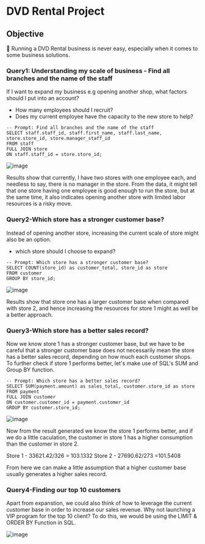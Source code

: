# DVD Rental Project

## Objective
🤔 Running a DVD Rental business is never easy, especially when it comes to some business solutions.

### Query1: Understanding my scale of business - Find all branches and the name of the staff 

If I want to expand my business e.g opening another shop, what factors should I put into an account?
- How many employees should I recruit?
- Does my current employee have the capacity to the new store to help?

```
-- Prompt: Find all branches and the name of the staff  
SELECT staff.staff_id, staff.first_name, staff.last_name, store.store_id, store.manager_staff_id
FROM staff
FULL JOIN store
ON staff.staff_id = store.store_id;
```
![image](https://github.com/Cathytsy/DVD-SQL-Project/assets/147212218/146478fe-7d29-4e1a-96a9-1852f202f711)

Results show that currently, I have two stores with one employee each, and needless to say, there is no manager in the store.
From the data, it might tell that one store having one employee is good enough to run the store, but at the same time, it also indicates opening another store with limited labor resources is a risky move. 

### Query2-Which store has a stronger customer base?

Instead of opening another store, increasing the current scale of store might also be an option.
- which store should I choose to expand?
  
```
-- Prompt: Which store has a stronger customer base?
SELECT COUNT(store_id) as customer_total, store_id as store
FROM customer
GROUP BY store_id;
```
![image](https://github.com/Cathytsy/DVD-SQL-Project/assets/147212218/1f6186db-ec83-4ccc-88a5-dc79766d7975)

Results show that store one has a larger customer base when compared with store 2, and hence increasing the resources for store 1 might as well be a better approach. 

### Query3-Which store has a better sales record? 

Now we know store 1 has a stronger customer base, but we have to be careful that a stronger customer base does not necessarily mean the store has a better sales record, depending on how much each customer shops. To further check if store 1 performs better, let's make use of SQL's SUM and Group BY function.

```
-- Prompt: Which store has a better sales record? 
SELECT SUM(payment.amount) as sales_total, customer.store_id as store
FROM payment 
FULL JOIN customer
ON customer.customer_id = payment.customer_id
GROUP BY customer.store_id;
```
![image](https://github.com/Cathytsy/DVD-SQL-Project/assets/147212218/5f41017d-9cbf-4a6d-8769-909328111fb3)

Now from the result generated we know the store 1 performs better, and if we do a little caculation, the customer in store 1 has a higher consumption than the customer in store 2. 

Store 1 - 33621.42/326 = 103.1332
Store 2 - 27690.62/273 =101.5408

From here we can make a little assumption that a higher customer base usually generates a higher sales record.

### Query4-Finding our top 10 customers 

Apart from expanstion, we could also think of how to leverage the current customer base in order to increase our sales revenue. Why not launching a VIP program for the top 10 client? To do this, we would be using the LIMIT & ORDER BY Function in SQL. 

![image](https://github.com/Cathytsy/DVD-SQL-Project/assets/147212218/57641b84-8026-4d6f-b4d0-c005649d3937)


